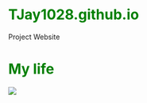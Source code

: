 # TJay1028.github.io
Project Website
<!DOCTYPE html>
<html>
    <head>
        <meta charset="utf-8">
        <title>CSS inheritance</title>
        <style>
            h1{color:green;}
        </style>
        </head>
  <body>
        <h1> My life</h1>
        <img src = "picture/sky.jpg">
    </body>
</html>
